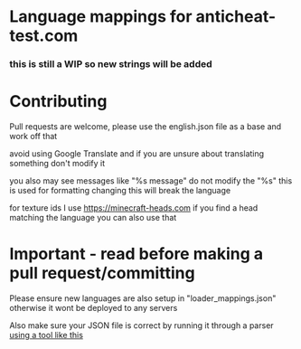 # Language mappings for anticheat-test.com
### this is still a WIP so new strings will be added

# Contributing
Pull requests are welcome, please use the english.json file as a base and work off that

avoid using Google Translate and if you are unsure about translating something don't modify it

you also may see messages like "%s message" do not modify the "%s" this is used for formatting changing this will break the language

for texture ids I use https://minecraft-heads.com if you find a head matching the language you can also use that


# Important - read before making a pull request/committing
Please ensure new languages are also setup in "loader_mappings.json" otherwise it wont be deployed to any servers

Also make sure your JSON file is correct by running it through a parser [using a tool like this](https://jsonformatter.org/json-parser)
